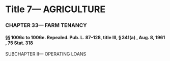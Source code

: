 
# Title 7— AGRICULTURE
### CHAPTER 33— FARM TENANCY
#### §§ 1006c to 1006e. Repealed. Pub. L. 87–128, title III, § 341(a) , Aug. 8, 1961 , 75 Stat. 318

SUBCHAPTER II— OPERATING LOANS
